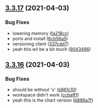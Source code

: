 ## [3.3.17](https://github.com/Badminton-Apps/core/compare/v3.3.16...v3.3.17) (2021-04-03)


### Bug Fixes

* lowering memory ([fa218cc](https://github.com/Badminton-Apps/core/commit/fa218cc4ad4acb992001476d58ad4b5caf211fbe))
* ports and install ([6cb56a5](https://github.com/Badminton-Apps/core/commit/6cb56a51d211e2a07e739c3c1c9e91cf2c1e591d))
* versioning client ([337cdd7](https://github.com/Badminton-Apps/core/commit/337cdd7fe8431f7a82c6d2f9244327b67e8bf18e))
* yeah this wil be a bit much ([9043496](https://github.com/Badminton-Apps/core/commit/90434962f6e13b2cd8441736d725751ef23d84b1))



## [3.3.16](https://github.com/Badminton-Apps/core/compare/v3.3.15...v3.3.16) (2021-04-03)


### Bug Fixes

* should be without 'v' ([b861c10](https://github.com/Badminton-Apps/core/commit/b861c10f431f8af0c3cf4bc5984e35333f65211f))
* workspace didn't work ([ccbaff1](https://github.com/Badminton-Apps/core/commit/ccbaff1c8ca24ac818bf4beb022cc410ae1e6a32))
* yeah this is the chart version ([b886a7f](https://github.com/Badminton-Apps/core/commit/b886a7f8577552940a61b9c46aa6a6ef7b8aac80))



